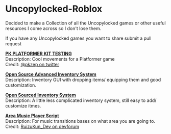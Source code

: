 # Uncopylocked-Roblox
Decided to make a Collection of all the Uncopylocked games or other useful resources I come across so I don't lose them.

If you have any Uncopylocked games you want to share submit a pull request

[**PK PLATFORMER KIT TESTING**](https://www.roblox.com/games/10119574143/PK-PLATFORMER-KIT-TESTING)
<br>Description: Cool movements for a Platformer game
<br>Credit: [@pkzep on twitter](https://twitter.com/pkzep/status/1659606892446990345)

[**Open Source Advanced Inventory System**](https://devforum.roblox.com/t/open-source-advanced-inventory-system/511932)
<br>Description: Inventory GUI with dropping items/ equipping them and good customization.

[**Open Sourced Inventory System**](https://devforum.roblox.com/t/open-sourced-inventory-system/911931)
<br>Description: A little less complicated inventory system, still easy to add/ customize itmes.

[**Area Music Player Script**](https://www.roblox.com/games/5285292434/Area-Music-Player)
<br>Description: For music transitions bases on what area you are going to.
<br>Credit: [RuizuKun_Dev on devforum](https://devforum.roblox.com/t/area-music-player-script-open-source/656954)


